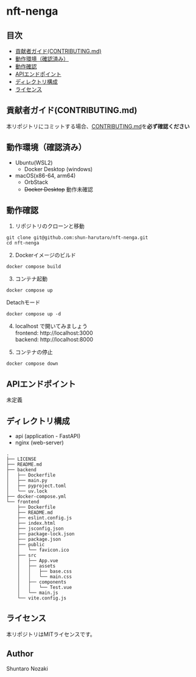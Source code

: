 # nft-nenga

## 目次
- [貢献者ガイド(CONTRIBUTING.md)](#貢献者ガイドcontributingmd)
- [動作環境（確認済み）](#動作環境確認済み)
- [動作確認](#動作確認)
- [APIエンドポイント](#apiエンドポイント)
- [ディレクトリ構成](#ディレクトリ構成)
- [ライセンス](#ライセンス)

## 貢献者ガイド(CONTRIBUTING.md)
本リポジトリにコミットする場合、[CONTRIBUTING.md](https://github.com/shun-harutaro/nft-nenga/blob/main/CONTRIBUTING.md)を**必ず確認ください**

## 動作環境（確認済み）
- Ubuntu(WSL2)
  - Docker Desktop (windows)
- macOS(x86-64, arm64)
  - OrbStack
  - ~~Docker Desktop~~ 動作未確認

## 動作確認
1. リポジトリのクローンと移動
```
git clone git@github.com:shun-harutaro/nft-nenga.git
cd nft-nenga
```

2. Dockerイメージのビルド
```
docker compose build
```

3. コンテナ起動
```
docker compose up
```
Detachモード
```
docker compose up -d
```

4. localhost で開いてみましょう <br>
frontend: http://localhost:3000 <br>
backend: http://localhost:8000

6. コンテナの停止
```
docker compose down
```

## APIエンドポイント
未定義

## ディレクトリ構成
- api (application - FastAPI)
- nginx (web-server)
```
.
├── LICENSE
├── README.md
├── backend
│   ├── Dockerfile
│   ├── main.py
│   ├── pyproject.toml
│   └── uv.lock
├── docker-compose.yml
└── frontend
    ├── Dockerfile
    ├── README.md
    ├── eslint.config.js
    ├── index.html
    ├── jsconfig.json
    ├── package-lock.json
    ├── package.json
    ├── public
    │   └── favicon.ico
    ├── src
    │   ├── App.vue
    │   ├── assets
    │   │   ├── base.css
    │   │   └── main.css
    │   ├── components
    │   │   └── Test.vue
    │   └── main.js
    └── vite.config.js
```

## ライセンス
本リポジトリはMITライセンスです。

## Author
Shuntaro Nozaki